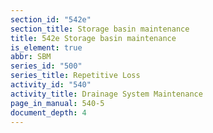 ```yaml
---
section_id: "542e"
section_title: Storage basin maintenance
title: 542e Storage basin maintenance
is_element: true
abbr: SBM
series_id: "500"
series_title: Repetitive Loss
activity_id: "540"
activity_title: Drainage System Maintenance
page_in_manual: 540-5
document_depth: 4
---
```


